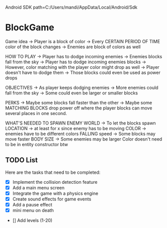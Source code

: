 Android SDK path=C:/Users/mandi/AppData/Local/Android/Sdk

# BlockGame
Game idea
->  Player is a block of color
->  Every CERTAIN PERIOD OF TIME color of the block changes
->  Enemies are block of colors as well

HOW TO PLAY 
->  Player has to dodge incoming enemies 
->  Enemies blocks fall from the sky
->  Player has to dodge incoming enemies blocks
->  However, color matching with the player color might drop as well
->  Player doesn't have to dodge them 
->  Those blocks could even be used as power drops

OBJECTIVES
->  As player keeps dodging enemies
->  More enemies could fall from the sky
->  Some could even be larger or smaller blocks


PERKS
->  Maybe some blocks fall faster than the other
->  Maybe some MATCHING BLOCKS drop power off where the player blocks can move 
several places in one second.

WHAT'S NEEDED TO SPAWN ENEMY
    WORLD -> To let the blocks spawn
    LOCATION -> at least for x since enemy has to be moving
    COLOR -> enemies have to be different colors
    FALLING speed -> Some blocks may move faster
    BODY SIZE -> Some enemies may be larger
Color doesn't need to be in entity constructor btw


## TODO List
Here are the tasks that need to be completed:

- [x] Implement the collision detection feature
- [x] Add a main menu screen
- [x] Integrate the game with a physics engine
- [x] Create sound effects for game events
- [x] Add a pause effect
- [x] mini menu on death 
- [] Add levels (1-20)
